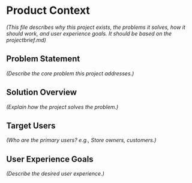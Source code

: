 # Product Context

_(This file describes why this project exists, the problems it solves, how it should work, and user experience goals. It should be based on the projectbrief.md)_

## Problem Statement

_(Describe the core problem this project addresses.)_

## Solution Overview

_(Explain how the project solves the problem.)_

## Target Users

_(Who are the primary users? e.g., Store owners, customers.)_

## User Experience Goals

_(Describe the desired user experience.)_
